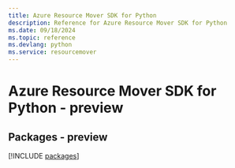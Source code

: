 ```yaml
---
title: Azure Resource Mover SDK for Python
description: Reference for Azure Resource Mover SDK for Python
ms.date: 09/18/2024
ms.topic: reference
ms.devlang: python
ms.service: resourcemover
---
```

# Azure Resource Mover SDK for Python - preview
## Packages - preview
[!INCLUDE [packages](resource-mover-index.md)]